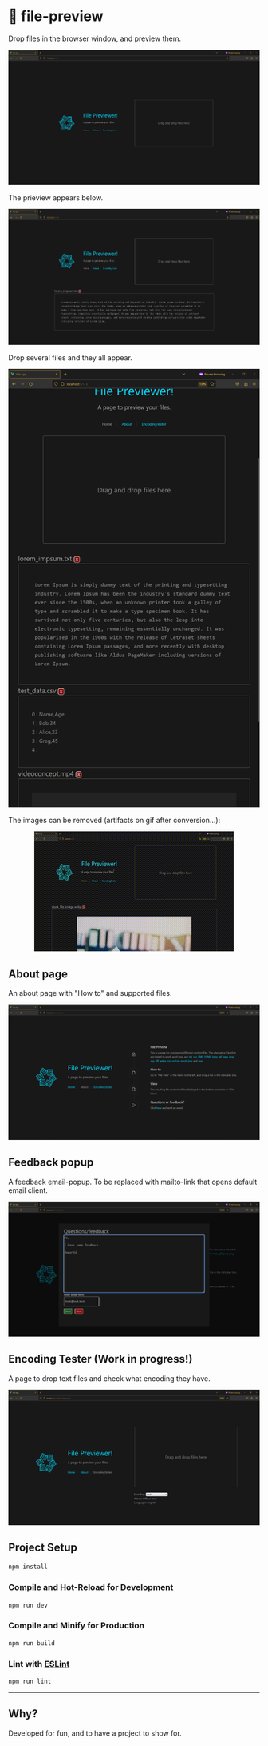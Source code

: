 # 📂 file-preview

Drop files in the browser window, and preview them.

![Landingpage](./public/example_images/landingpage.png)

The prieview appears below.

![File dropped](./public/example_images/one_file.png)

Drop several files and they all appear.

![Several files dropped](./public/example_images/multiple_files.png)

The images can be removed (artifacts on gif after conversion...):
<div style="text-align:center"><img src="./public/example_images/sc_file_previewer.gif" /></div>

## About page

An about page with "How to" and supported files.

![About](./public/example_images/about.png)

## Feedback popup

A feedback email-popup. To be replaced with mailto-link that opens default email client.

![Email](./public/example_images/email_feedback.png)

## Encoding Tester (Work in progress!)

A page to drop text files and check what encoding they have.

![Encoding tester](./public/example_images/encoding_tester.png)



## Project Setup

```sh
npm install
```

### Compile and Hot-Reload for Development

```sh
npm run dev
```

### Compile and Minify for Production

```sh
npm run build
```

### Lint with [ESLint](https://eslint.org/)

```sh
npm run lint
```
---

## Why?

Developed for fun, and to have a project to show for.
